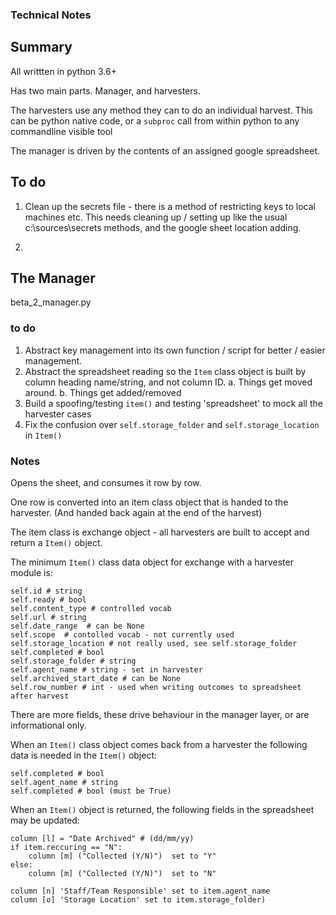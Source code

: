 ### Technical Notes

## Summary

All writtten in python 3.6+

Has two main parts. Manager, and harvesters. 

The harvesters use any method they can to do an individual harvest. This can be python native code, or a `subproc` call from within python to any commandline visible tool

The manager is driven by the contents of an assigned google spreadsheet. 

## To do 

1. Clean up the secrets file - there is a method of restricting keys to local machines etc. This needs cleaning up / setting up like the usual c:\sources\secrets methods, 
and the google sheet location adding. 

2. 

## The Manager

beta_2_manager.py

### to do 

1. Abstract key management into its own function / script for better / easier management. 
2. Abstract the spreadsheet reading so the `Item` class object is built by column heading name/string, and not column ID. 
a. Things get moved around. 
b. Things get added/removed
3. Build a spoofing/testing `item()` and testing 'spreadsheet' to mock all the harvester cases
4. Fix the confusion over `self.storage_folder` and `self.storage_location` in `Item()`


### Notes

Opens the sheet, and consumes it row by row. 

One row is converted into an item class object that is handed to the harvester. (And handed back again at the end of the harvest)

The item class is exchange object - all harvesters are built to accept and return a `Item()` object. 

The minimum `Item()` class data object for exchange with a harvester module is: 

    self.id # string 
    self.ready # bool
    self.content_type # controlled vocab
    self.url # string 
    self.date_range  # can be None
    self.scope  # contolled vocab - not currently used
    self.storage_location # not really used, see self.storage_folder
    self.completed # bool
    self.storage_folder # string
    self.agent_name # string - set in harvester
    self.archived_start_date # can be None 
    self.row_number # int - used when writing outcomes to spreadsheet after harvest

There are more fields, these drive behaviour in the manager layer, or are informational only. 

When an `Item()` class object comes back from a harvester the following data is needed in the `Item()` object:

    self.completed # bool
    self.agent_name # string
    self.completed # bool (must be True) 
    
When an `Item()` object is returned, the following fields in the spreadsheet may be updated:
    
    column [l] = "Date Archived" # (dd/mm/yy) 
    if item.reccuring == "N":
        column [m] ("Collected (Y/N)") 	set to "Y"
    else:
        column [m] ("Collected (Y/N)") 	set to "N"
    
    column [n] 'Staff/Team Responsible' set to item.agent_name
    column [o] 'Storage Location' set to item.storage_folder)
